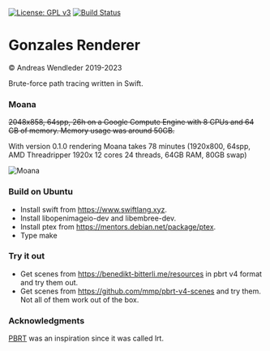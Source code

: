 [![License: GPL v3](https://img.shields.io/badge/License-GPLv3-blue.svg)](https://www.gnu.org/licenses/gpl-3.0)
[![Build Status](https://github.com/gonsolo/gonzales/actions/workflows/main.yml/badge.svg)](https://github.com/gonsolo/gonzales/actions/workflows/main.yml)

# Gonzales Renderer

© Andreas Wendleder 2019-2023

Brute-force path tracing written in Swift.

### Moana

~~2048x858, 64spp, 26h on a Google Compute Engine with 8 CPUs and 64 GB of memory.
Memory usage was around 50GB.~~

With version 0.1.0 rendering Moana takes 78 minutes (1920x800, 64spp, AMD Threadripper 1920x 12 cores 24 threads, 64GB RAM, 80GB swap)

![Moana](Images/moana.png)

### Build on Ubuntu

- Install swift from https://www.swiftlang.xyz.
- Install libopenimageio-dev and libembree-dev.
- Install ptex from https://mentors.debian.net/package/ptex.
- Type make

### Try it out

- Get scenes from https://benedikt-bitterli.me/resources in pbrt v4 format and try them out.
- Get scenes from https://github.com/mmp/pbrt-v4-scenes and try them. Not all of them work out of the box.

### Acknowledgments

[PBRT](https://www.pbr-book.org/) was an inspiration since it was called lrt.
